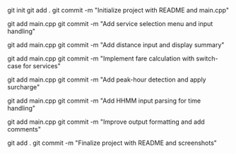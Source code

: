 git init
git add .
git commit -m "Initialize project with README and main.cpp"

git add main.cpp
git commit -m "Add service selection menu and input handling"

git add main.cpp
git commit -m "Add distance input and display summary"

git add main.cpp
git commit -m "Implement fare calculation with switch-case for services"

git add main.cpp
git commit -m "Add peak-hour detection and apply surcharge"

git add main.cpp
git commit -m "Add HHMM input parsing for time handling"

git add main.cpp
git commit -m "Improve output formatting and add comments"

git add .
git commit -m "Finalize project with README and screenshots"
